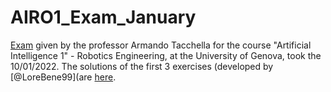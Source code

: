 # AIRO1_Exam_January
[Exam](https://github.com/LoreBene99/AIRO1_Exam_January/blob/main/2022-1-10_AIRO1_Test.pdf) given by the professor Armando Tacchella for the course "Artificial Intelligence 1" - Robotics Engineering, at the University of Genova, took the 10/01/2022. The solutions of the first 3 exercises (developed by [@LoreBene99](are [here](https://github.com/LoreBene99/AIRO1_Exam_January/blob/main/Benedetti_Lorenzo.pdf). 
